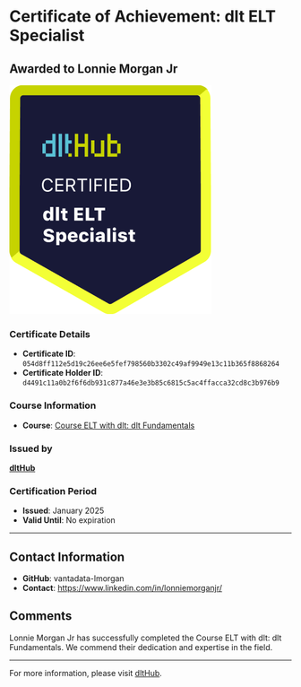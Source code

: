 
# Certificate of Achievement: dlt ELT Specialist

## Awarded to **Lonnie Morgan Jr**

![Course Image](../badges/dlt_ELT_specialist.png)

### Certificate Details
- **Certificate ID**: `054d8ff112e5d19c26ee6e5fef798560b3302c49af9949e13c11b365f8868264`
- **Certificate Holder ID**: `d4491c11a0b2f6f6db931c877a46e3e3b85c6815c5ac4ffacca32cd8c3b976b9`

### Course Information
- **Course**: [Course ELT with dlt: dlt Fundamentals](https://github.com/dlt-hub/dlthub-education/tree/main/courses/dlt_fundamentals_dec_2024)

### Issued by
[**dltHub**](https://dlthub.com/) 

### Certification Period
- **Issued**: January 2025
- **Valid Until**: No expiration

---

## Contact Information
- **GitHub**: vantadata-lmorgan
- **Contact**: https://www.linkedin.com/in/lonniemorganjr/

## Comments
Lonnie Morgan Jr has successfully completed the Course ELT with dlt: dlt Fundamentals. We commend their dedication and expertise in the field.

---

For more information, please visit [dltHub](https://dlthub.com/).
    